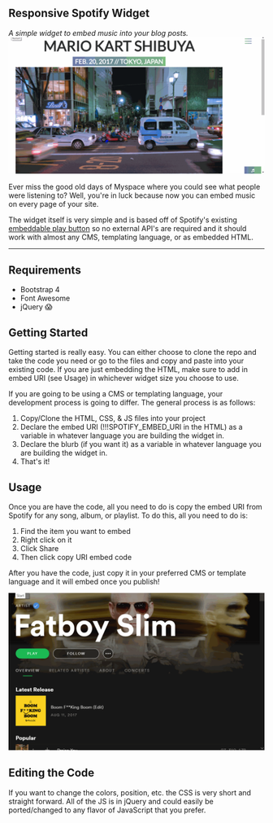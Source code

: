 Responsive Spotify Widget
-------------------------
*A simple widget to embed music into your blog posts.*
![In Action!](https://github.com/DoomPatrol/responsive-spotify-widget/blob/master/embed-gif.gif)

Ever miss the good old days of Myspace where you could see what people were listening to? Well, you're in luck because now you can embed music on every page of your site.

The widget itself is very simple and is based off of Spotify's existing [embeddable play button](https://developer.spotify.com/technologies/widgets/spotify-play-button/)  so no external API's are required and it should work with almost any CMS, templating language, or as embedded HTML.

----------


Requirements
-------------------

- Bootstrap 4
- Font Awesome
- jQuery :scream:


Getting Started
---------
Getting started is really easy. You can either choose to clone the repo and take the code you need or go to the files and copy and paste into your existing code. If you are just embedding the HTML, make sure to add in embed URI (see Usage) in whichever widget size you choose to use.

If you are going to be using a CMS or templating language, your development process is going to differ. The general process is as follows:
1. Copy/Clone the HTML, CSS, & JS files into your project
2. Declare the embed URI (!!!SPOTIFY_EMBED_URI in the HTML) as a variable in whatever language you are building the widget in.
3. Declare the blurb (if you want it) as a variable in whatever language you are building the widget in.
4. That's it!

Usage
---------
Once you are have the code, all you need to do is copy the embed URI from Spotify for any song, album, or playlist. To do this, all you need to do is:

 1. Find the item you want to embed
 2. Right click on it
 3. Click Share
 4. Then click copy URI embed code

After you have the code, just copy it in your preferred CMS or template language and it will embed once you publish!


![enter image description here](https://github.com/DoomPatrol/responsive-spotify-widget/blob/master/copy-uri.gif)

Editing the Code
---------
If you want to change the colors, position, etc. the CSS is very short and straight forward. All of the JS is in jQuery and could easily be ported/changed to any flavor of JavaScript that you prefer.
